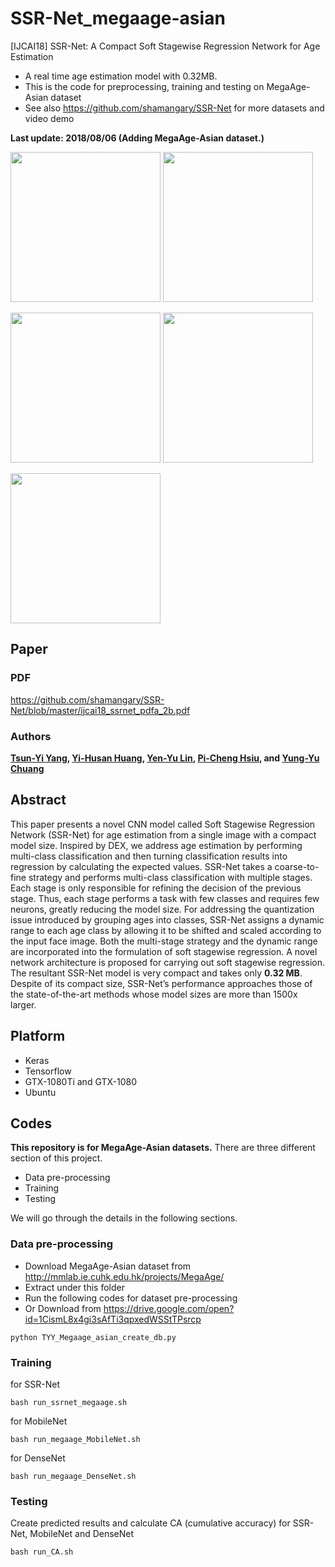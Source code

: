 # SSR-Net_megaage-asian
[IJCAI18] SSR-Net: A Compact Soft Stagewise Regression Network for Age Estimation 
  * A real time age estimation model with 0.32MB.
  * This is the code for preprocessing, training and testing on MegaAge-Asian dataset
  * See also https://github.com/shamangary/SSR-Net for more datasets and video demo

**Last update: 2018/08/06 (Adding MegaAge-Asian dataset.)**

<img src="https://media.giphy.com/media/ygBDe4FIU4Cybbfh2N/giphy.gif" height="240"/> <img src="https://media.giphy.com/media/bZvHMOp2hBsusr96fa/giphy.gif" height="240"/> 

<img src="https://github.com/shamangary/SSR-Net/blob/master/demo/TGOP_tvbs.png" height="240"/> <img src="https://github.com/shamangary/SSR-Net/blob/master/demo/the_flash_cast.png" height="240"/>

<img src="https://github.com/shamangary/SSR-Net/blob/master/table1.png" height="240"/>

## Paper
### PDF
https://github.com/shamangary/SSR-Net/blob/master/ijcai18_ssrnet_pdfa_2b.pdf
### Authors
**[Tsun-Yi Yang](http://shamangary.logdown.com/), [Yi-Husan Huang](https://github.com/b02901145), [Yen-Yu Lin](https://www.citi.sinica.edu.tw/pages/yylin/index_zh.html), [Pi-Cheng Hsiu](https://www.citi.sinica.edu.tw/pages/pchsiu/index_en.html), and [Yung-Yu Chuang](https://www.csie.ntu.edu.tw/~cyy/)**

## Abstract
This paper presents a novel CNN model called Soft Stagewise Regression Network (SSR-Net) for age estimation from a single image with a compact model size. Inspired by DEX, we address age estimation by performing multi-class classification and then turning classification results into regression by calculating the expected values. SSR-Net takes a coarse-to-fine strategy and performs multi-class classification with multiple stages. Each stage is only responsible for refining the decision of the previous stage. Thus, each stage performs a task with few classes and requires few neurons, greatly reducing the model size. For addressing the quantization issue introduced by grouping ages into classes, SSR-Net assigns a dynamic range to each age class by allowing it to be shifted and scaled according to the input face image. Both the multi-stage strategy and the dynamic range are incorporated into the formulation of soft stagewise regression. A novel network architecture is proposed for carrying out soft stagewise regression. The resultant SSR-Net model is very compact and takes only **0.32 MB**. Despite of its compact size, SSR-Net’s performance approaches those of the state-of-the-art methods whose model sizes are more than 1500x larger.

## Platform
+ Keras
+ Tensorflow
+ GTX-1080Ti and GTX-1080
+ Ubuntu

## Codes
**This repository is for MegaAge-Asian datasets.**
There are three different section of this project.
+ Data pre-processing
+ Training
+ Testing

We will go through the details in the following sections.


### Data pre-processing
+ Download MegaAge-Asian dataset from http://mmlab.ie.cuhk.edu.hk/projects/MegaAge/
+ Extract under this folder
+ Run the following codes for dataset pre-processing
+ Or Download from https://drive.google.com/open?id=1CismL8x4gi3sAfTi3qpxedWSStTPsrcp
```
python TYY_Megaage_asian_create_db.py
```

### Training
for SSR-Net
```
bash run_ssrnet_megaage.sh
```
for MobileNet
```
bash run_megaage_MobileNet.sh
```
for DenseNet
```
bash run_megaage_DenseNet.sh
```

### Testing
Create predicted results and calculate CA (cumulative accuracy)
for SSR-Net, MobileNet and DenseNet
```
bash run_CA.sh
```
